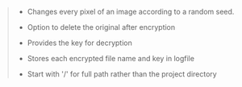 > * Changes every pixel of an image according to a random seed.
>
> 
> * Option to delete the original after encryption
>
> 
> * Provides the key for decryption
>
> 
> * Stores each encrypted file name and key in logfile
>
> 
> * Start with '/' for full path rather than the project directory
>
> 
